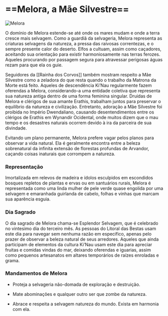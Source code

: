 # ==**Melora,** a Mãe Silvestre==
![Melora](https://github.com/Iago31/Exandria-Players/blob/master/assets/S%C3%ADmbolo%20de%20Melora.png?raw=true)

O domínio de Melora estende-se até onde os mares mudam e onde a terra cresce mais selvagem. Como a guardiã da selvageria, Melora representa as criaturas selvagens da natureza, a pressa das raivosas correntezas, e o sempre presente calor do deserto. Elfos a cultuam, assim como caçadores, aceitando sua orientação para existir harmoniosamente nas terras ferozes. Aqueles procurando por passagem segura para atravessar perigosas águas rezam para que ela os guie.

Seguidores da [[Rainha dos Corvos]] também mostram respeito a Mãe Silvestre como a zeladora do que resta quando o trabalho da Matrona da Morte está feito. Aqueles de descendência Ki’Nau regularmente fazem oferendas a Melora, considerando-a uma entidade coletiva que representa sua natureza antiga dentro de uma forma feminina singular. Druidas de Melora e clérigos de sua amante Erathis, trabalham juntos para preservar o equilíbrio da natureza e civilização. Entretanto, adoração a Mãe Silvestre foi proibida no Império Dwendaliano, causando desentendimentos entre os clérigos de Erathis em Wynandir Ocidental, onde muitos dizem que o mau tempo e os desastres naturais ocorrem devido à ira da parceira de sua divindade.

Evitando um plano permanente, Melora prefere vagar pelos planos para observar a vida natural. Ela é geralmente encontra entre a beleza sobrenatural da infinita extensão de florestas profundas de Arvandor, caçando coisas inaturais que corrompem a natureza.
### **Representação**
Imortalizada em relevos de madeira e ídolos esculpidos em escondidos bosques repletos de plantas e ervas ou em santuários rurais, Melora é representada como uma linda mulher de pele verde quase engolida por uma selvagem e emaranhada guirlanda de cabelo, folhas e vinhas que marcam sua aparência esguia.
### **Dia Sagrado**
O dia sagrado de Melora chama-se Esplendor Selvagem, que é celebrado no vintesimo dia do terceiro mês. As pessoas do Litoral das Bestas usam este dia para navegar sem nenhuma razão em especifico, apenas pelo prazer de observar a beleza natural de seus arredores. Aqueles que ainda participam de elementos da cultura Ki’Nau usam este dia para apreciar fruitas e comidas vindas do mar, deixando oferendas e iguarias, assim como pequenos artesanatos em altares temporários de raízes enroladas e grama.
### **Mandamentos de Melora**
- Proteja a selvageria não-domada de exploração e destruição.

- Mate abominações e qualquer outro ser que zombe da natureza.

- Abrace e respeita a selvagem natureza do mundo. Exista em harmonia com ela.
